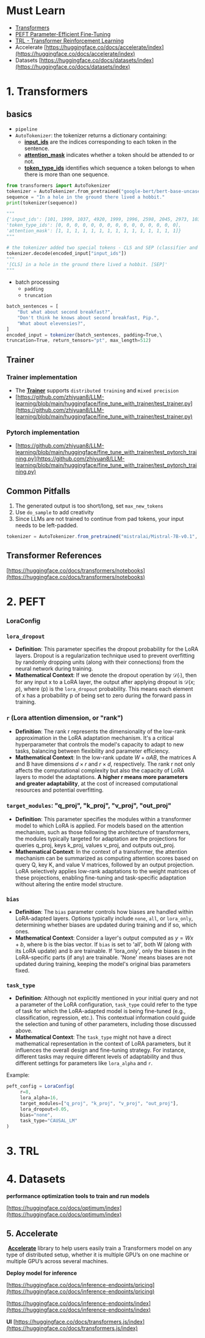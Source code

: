 # Must Learn

- [Transformers](https://huggingface.co/docs/transformers/index)
- [PEFT Parameter-Efficient Fine-Tuning](https://huggingface.co/docs/peft/en/index)
- [TRL - Transformer Reinforcement Learning](https://huggingface.co/docs/trl/index)
- Accelerate [https://huggingface.co/docs/accelerate/index](https://huggingface.co/docs/accelerate/index)
- Datasets [https://huggingface.co/docs/datasets/index](https://huggingface.co/docs/datasets/index)

# 1. Transformers

## basics

- `pipeline`
- `AutoTokenizer`: the tokenizer returns a dictionary containing:
    - **[input_ids](https://huggingface.co/docs/transformers/en/glossary#input-ids)** are the indices corresponding to each token in the sentence.
    - **[attention_mask](https://huggingface.co/docs/transformers/en/glossary#attention-mask)** indicates whether a token should be attended to or not.
    - **[token_type_ids](https://huggingface.co/docs/transformers/en/glossary#token-type-ids)** identifies which sequence a token belongs to when there is more than one sequence.

```python
from transformers import AutoTokenizer
tokenizer = AutoTokenizer.from_pretrained("google-bert/bert-base-uncased")
sequence = "In a hole in the ground there lived a hobbit."
print(tokenizer(sequence))

"""
{'input_ids': [101, 1999, 1037, 4920, 1999, 1996, 2598, 2045, 2973, 1037, 7570, 10322, 4183, 1012, 102], 
'token_type_ids': [0, 0, 0, 0, 0, 0, 0, 0, 0, 0, 0, 0, 0, 0, 0], 
'attention_mask': [1, 1, 1, 1, 1, 1, 1, 1, 1, 1, 1, 1, 1, 1, 1]}
"""

# the tokenizer added two special tokens - CLS and SEP (classifier and separator) - to the sentence. 
tokenizer.decode(encoded_input["input_ids"])
"""
'[CLS] in a hole in the ground there lived a hobbit. [SEP]'
"""
```

- batch processing
    - `padding`
    - `truncation`

```jsx
batch_sentences = [
    "But what about second breakfast?",
    "Don't think he knows about second breakfast, Pip.",
    "What about elevensies?",
]
encoded_input = tokenizer(batch_sentences, padding=True,\
truncation=True, return_tensors="pt", max_length=512)
```

## Trainer

### Trainer implementation

- The **[Trainer](https://huggingface.co/docs/transformers/main_classes/trainer)** supports `distributed training` and `mixed precision`
- [https://github.com/zhiyuan8/LLM-learning/blob/main/huggingface/fine_tune_with_trainer/test_trainer.py](https://github.com/zhiyuan8/LLM-learning/blob/main/huggingface/fine_tune_with_trainer/test_trainer.py)

### Pytorch implementation

- [https://github.com/zhiyuan8/LLM-learning/blob/main/huggingface/fine_tune_with_trainer/test_pytorch_training.py](https://github.com/zhiyuan8/LLM-learning/blob/main/huggingface/fine_tune_with_trainer/test_pytorch_training.py)

## Common Pitfalls

1. The generated output is too short/long, set `max_new_tokens`
2. Use `do_sample` to add creativity
3. Since LLMs are not trained to continue from pad tokens, your input needs to be left-padded.

```jsx
tokenizer = AutoTokenizer.from_pretrained("mistralai/Mistral-7B-v0.1", padding_side="left")
```

## Transformer References

[https://huggingface.co/docs/transformers/notebooks](https://huggingface.co/docs/transformers/notebooks)

# 2. PEFT

### LoraConfig

### `lora_dropout`

- **Definition**: This parameter specifies the dropout probability for the LoRA layers. Dropout is a regularization technique used to prevent overfitting by randomly dropping units (along with their connections) from the neural network during training.
- **Mathematical Context**: If we denote the dropout operation by $\mathcal{D}(\cdot)$, then for any input x to a LoRA layer, the output after applying dropout is $\mathcal{D}(x; p)$, where \(p\) is the `lora_dropout` probability. This means each element of x has a probability p of being set to zero during the forward pass in training.

### `r` (Lora attention dimension, or "rank")

- **Definition**: The rank r represents the dimensionality of the low-rank approximation in the LoRA adaptation mechanism. It's a critical hyperparameter that controls the model's capacity to adapt to new tasks, balancing between flexibility and parameter efficiency.
- **Mathematical Context**: In the low-rank update $W + \alpha AB$, the matrices A and B have dimensions $d \times r$ and $r \times d$, respectively. The rank r not only affects the computational complexity but also the capacity of LoRA layers to model the adaptations. **A higher r means more parameters and greater adaptability**, at the cost of increased computational resources and potential overfitting.

### `target_modules`: "q_proj", "k_proj", "v_proj", "out_proj"

- **Definition**: This parameter specifies the modules within a transformer model to which LoRA is applied. For models based on the attention mechanism, such as those following the architecture of transformers, the modules typically targeted for adaptation are the projections for queries q_proj, keys k_proj, values v_proj, and outputs out_proj.
- **Mathematical Context**: In the context of a transformer, the attention mechanism can be summarized as computing attention scores based on query Q, key K, and value V matrices, followed by an output projection. LoRA selectively applies low-rank adaptations to the weight matrices of these projections, enabling fine-tuning and task-specific adaptation without altering the entire model structure.

### `bias`

- **Definition**: The `bias` parameter controls how biases are handled within LoRA-adapted layers. Options typically include `none`, `all`, or `lora_only`, determining whether biases are updated during training and if so, which ones.
- **Mathematical Context**: Consider a layer's output computed as $y = Wx + b$, where b is the bias vector. If `bias` is set to 'all', both W (along with its LoRA update) and b are trainable. If 'lora_only', only the biases in the LoRA-specific parts (if any) are trainable. 'None' means biases are not updated during training, keeping the model's original bias parameters fixed.

### `task_type`

- **Definition**: Although not explicitly mentioned in your initial query and not a parameter of the LoRA configuration, `task_type` could refer to the type of task for which the LoRA-adapted model is being fine-tuned (e.g., classification, regression, etc.). This contextual information could guide the selection and tuning of other parameters, including those discussed above.
- **Mathematical Context**: The `task_type` might not have a direct mathematical representation in the context of LoRA parameters, but it influences the overall design and fine-tuning strategy. For instance, different tasks may require different levels of adaptability and thus different settings for parameters like `lora_alpha` and `r`.

Example:

```jsx
peft_config = LoraConfig(
     r=8,
     lora_alpha=16,
     target_modules=["q_proj", "k_proj", "v_proj", "out_proj"],
     lora_dropout=0.05,
     bias="none",
     task_type="CAUSAL_LM"
)
```

# 3. TRL

# 4. Datasets

**performance optimization tools to train and run models**

[https://huggingface.co/docs/optimum/index](https://huggingface.co/docs/optimum/index)

## 5. Accelerate

 **[Accelerate](https://huggingface.co/docs/accelerate)** library to help users easily train a Transformers model on any type of distributed setup, whether it is multiple GPU’s on one machine or multiple GPU’s across several machines.

**Deploy model for inference**

[https://huggingface.co/docs/inference-endpoints/pricing](https://huggingface.co/docs/inference-endpoints/pricing)

[https://huggingface.co/docs/inference-endpoints/index](https://huggingface.co/docs/inference-endpoints/index)

**UI**
[https://huggingface.co/docs/transformers.js/index](https://huggingface.co/docs/transformers.js/index)